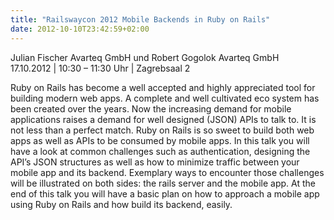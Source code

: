 ```yaml
---
title: "Railswaycon 2012 Mobile Backends in Ruby on Rails"
date: 2012-10-10T23:42:59+02:00
---
```


Julian Fischer Avarteq GmbH und Robert Gogolok Avarteq GmbH<br/>
17.10.2012 | 10:30 – 11:30 Uhr | Zagrebsaal 2

Ruby on Rails has become a well accepted and highly appreciated tool for building modern web apps. A complete and well cultivated eco system has been created over the years. Now the increasing demand for mobile applications raises a demand for well designed (JSON) APIs to talk to. It is not less than a perfect match. Ruby on Rails is so sweet to build both web apps as well as APIs to be consumed by mobile apps. In this talk you will have a look at common challenges such as authentication, designing the API’s JSON structures as well as how to minimize traffic between your mobile app and its backend. Exemplary ways to encounter those challenges will be illustrated on both sides: the rails server and the mobile app. At the end of this talk you will have a basic plan on how to approach a mobile app using Ruby on Rails and how build its backend, easily.
